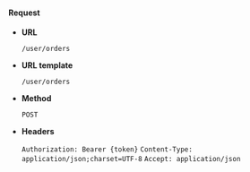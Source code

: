 #### Request

* **URL**

  `/user/orders`

* **URL template**

  `/user/orders`

* **Method**

  `POST`

* **Headers**

  `Authorization: Bearer {token}`
  `Content-Type: application/json;charset=UTF-8`
  `Accept: application/json`
